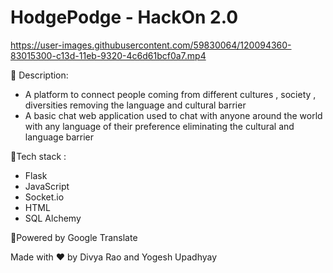 # HodgePodge - HackOn 2.0

https://user-images.githubusercontent.com/59830064/120094360-83015300-c13d-11eb-9320-4c6d61bcf0a7.mp4

🔸 Description:

- A platform to connect people coming from different cultures , society , diversities  removing the language and cultural barrier
- A basic chat web application used to chat with anyone around the world with any language of their preference eliminating the cultural and language barrier

🔸Tech stack :

- Flask
- JavaScript
- Socket.io
- HTML
- SQL Alchemy

🔸Powered by Google Translate

Made with ❤️ by Divya Rao and Yogesh Upadhyay




